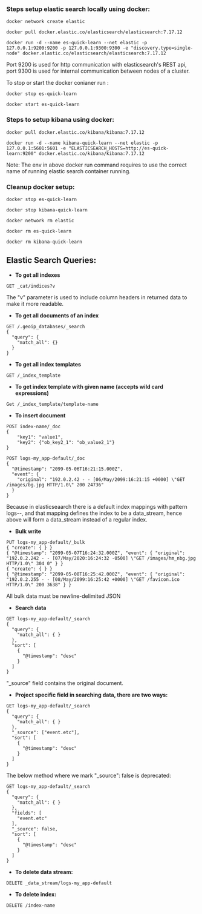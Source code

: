 ### Steps setup elastic search locally using docker:

```
docker network create elastic
```

```
docker pull docker.elastic.co/elasticsearch/elasticsearch:7.17.12
```

```
docker run -d --name es-quick-learn --net elastic -p 127.0.0.1:9200:9200 -p 127.0.0.1:9300:9300 -e "discovery.type=single-node" docker.elastic.co/elasticsearch/elasticsearch:7.17.12
```

Port 9200 is used for http communication with elasticsearch's REST api, port 9300 is used for internal communication between nodes of a cluster.  

To stop or start the docker conianer run :

```
docker stop es-quick-learn
```

```
docker start es-quick-learn
```

### Steps to setup kibana using docker: 

```
docker pull docker.elastic.co/kibana/kibana:7.17.12
```

```
docker run -d --name kibana-quick-learn --net elastic -p 127.0.0.1:5601:5601 -e "ELASTICSEARCH_HOSTS=http://es-quick-learn:9200" docker.elastic.co/kibana/kibana:7.17.12
```

Note: The env in above docker run command requires to use the correct name of running elastic search container running.  


### Cleanup docker setup:

```
docker stop es-quick-learn 
```  

```
docker stop kibana-quick-learn  
```

```
docker network rm elastic  
```

```
docker rm es-quick-learn  
```

```
docker rm kibana-quick-learn  
```


## Elastic Search Queries:

- **To get all indexes**

```
GET _cat/indices?v
```

The "v" parameter is used to include column headers in returned data to make it more readable.

- **To get all documents of an index**

```
GET /.geoip_databases/_search
{
  "query": {
    "match_all": {}
  }
}
```

- **To get all index templates**

```
GET /_index_template
```

- **To get index template with given name (accepts wild card expressions)**

```
Get /_index_template/template-name
```

- **To insert document**

```
POST index-name/_doc
{
    "key1": "value1",
    "key2": {"ob_key2_1": "ob_value2_1"}
}
```

```
POST logs-my_app-default/_doc
{
  "@timestamp": "2099-05-06T16:21:15.000Z",
  "event": {
    "original": "192.0.2.42 - - [06/May/2099:16:21:15 +0000] \"GET /images/bg.jpg HTTP/1.0\" 200 24736"
  }
}
```

Because in elasticseaarch there is a default index mappings with pattern logs-*-*, and that mapping defines the index to be a data_stream, hence above will form a data_stream instead of a regular index.

- **Bulk write**

```
PUT logs-my_app-default/_bulk
{ "create": { } }
{ "@timestamp": "2099-05-07T16:24:32.000Z", "event": { "original": "192.0.2.242 - - [07/May/2020:16:24:32 -0500] \"GET /images/hm_nbg.jpg HTTP/1.0\" 304 0" } }
{ "create": { } }
{ "@timestamp": "2099-05-08T16:25:42.000Z", "event": { "original": "192.0.2.255 - - [08/May/2099:16:25:42 +0000] \"GET /favicon.ico HTTP/1.0\" 200 3638" } }
```

All bulk data must be newline-delimited JSON

- **Search data**

```
GET logs-my_app-default/_search
{
  "query": {
    "match_all": { }
  },
  "sort": [
    {
      "@timestamp": "desc"
    }
  ]
}
```

"_source" field contains the original document.


- **Project specific field in searching data, there are two ways:**

```
GET logs-my_app-default/_search
{
  "query": {
    "match_all": { }
  },
  "_source": ["event.etc"],
  "sort": [
    {
      "@timestamp": "desc"
    }
  ]
}
```

The below method where we mark "_source": false is deprecated:
```
GET logs-my_app-default/_search
{
  "query": {
    "match_all": { }
  },
  "fields": [
    "event.etc"
  ],
  "_source": false,
  "sort": [
    {
      "@timestamp": "desc"
    }
  ]
}
```

- **To delete data stream:**

```
DELETE _data_stream/logs-my_app-default
```

- **To delete index:**

```
DELETE /index-name
```

